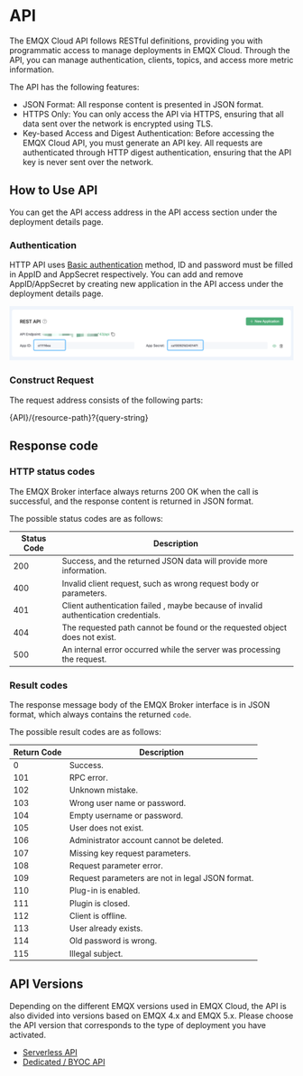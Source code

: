 # API

The EMQX Cloud API follows RESTful definitions, providing you with programmatic access to manage deployments in EMQX Cloud. Through the API, you can manage authentication, clients, topics, and access more metric information.

The API has the following features:

- JSON Format: All response content is presented in JSON format.
- HTTPS Only: You can only access the API via HTTPS, ensuring that all data sent over the network is encrypted using TLS.
- Key-based Access and Digest Authentication: Before accessing the EMQX Cloud API, you must generate an API key. All requests are authenticated through HTTP digest authentication, ensuring that the API key is never sent over the network.

## How to Use API

You can get the API access address in the API access section under the deployment details page.

### Authentication

HTTP API uses [Basic authentication](https://en.wikipedia.org/wiki/Basic_access_authentication) method, ID and password must be filled in AppID and AppSecret respectively. You can add and remove AppID/AppSecret by creating new application in the API access under the deployment details page.

![api](./_assets/api.png)

### Construct Request

The request address consists of the following parts:

{API}/{resource-path}?{query-string}

## Response code

### HTTP status codes

The EMQX Broker interface always returns 200 OK when the call is successful, and the response content is returned in JSON format.

The possible status codes are as follows:

| Status Code | Description                                                  |
| ----------- | ------------------------------------------------------------ |
| 200         | Success, and the returned JSON data will provide more information. |
| 400         | Invalid client request, such as wrong request body or parameters. |
| 401         | Client authentication failed , maybe because of invalid authentication credentials. |
| 404         | The requested path cannot be found or the requested object does not exist. |
| 500         | An internal error occurred while the server was processing the request. |

### Result codes

The response message body of the EMQX Broker interface is in JSON format, which always contains the returned `code`.

The possible result codes are as follows:

| Return Code | Description                                     |
| ----------- | ----------------------------------------------- |
| 0           | Success.                                        |
| 101         | RPC error.                                      |
| 102         | Unknown mistake.                                |
| 103         | Wrong user name or password.                    |
| 104         | Empty username or password.                     |
| 105         | User does not exist.                            |
| 106         | Administrator account cannot be deleted.        |
| 107         | Missing key request parameters.                 |
| 108         | Request parameter error.                        |
| 109         | Request parameters are not in legal JSON format.|
| 110         | Plug-in is enabled.                             |
| 111         | Plugin is closed.                               |
| 112         | Client is offline.                              |
| 113         | User already exists.                            |
| 114         | Old password is wrong.                          |
| 115         | Illegal subject.                                |

## API Versions

Depending on the different EMQX versions used in EMQX Cloud, the API is also divided into versions based on EMQX 4.x and EMQX 5.x. Please choose the API version that corresponds to the type of deployment you have activated.

- [Serverless API](./serverless.md)
- [Dedicated / BYOC API](./dedicated.md)
